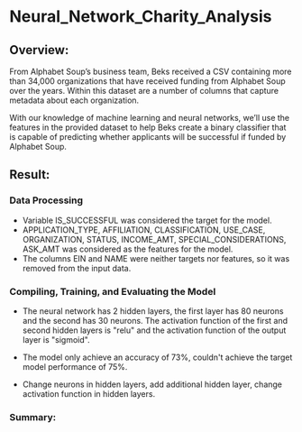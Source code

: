 # Neural_Network_Charity_Analysis

## Overview:
From Alphabet Soup’s business team, Beks received a CSV containing more than 34,000 organizations that have received funding from Alphabet Soup over the years. Within this dataset are a number of columns that capture metadata about each organization.

With our knowledge of machine learning and neural networks, we’ll use the features in the provided dataset to help Beks create a binary classifier that is capable of predicting whether applicants will be successful if funded by Alphabet Soup.


## Result:

### Data Processing
- Variable IS_SUCCESSFUL was considered the target for the model.
- APPLICATION_TYPE, AFFILIATION, CLASSIFICATION, USE_CASE, ORGANIZATION, STATUS, INCOME_AMT, SPECIAL_CONSIDERATIONS, ASK_AMT was considered as the features for the model.
- The columns EIN and NAME were neither targets nor features, so it was removed from the input data.

### Compiling, Training, and Evaluating the Model
- The neural network has 2 hidden layers, the first layer has 80 neurons and the second has 30 neurons. The activation function of the first and second hidden layers is "relu" and the activation function of the output layer is "sigmoid".

- The model only achieve an accuracy of 73%, couldn't achieve the target model performance of 75%.

- Change neurons in hidden layers, add additional hidden layer, change activation function in hidden layers.

### Summary:

